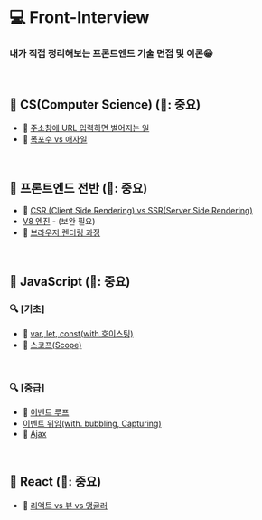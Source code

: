 # 💻 Front-Interview
### 내가 직접 정리해보는 프론트엔드 기술 면접 및 이론😁

<br />

## 🔖 CS(Computer Science) (🌟: 중요)
* 🌟 [주소창에 URL 입력하면 벌어지는 일](https://github.com/ssi02014/Front-Interview/blob/master/Note/CS/enter-url-process.md)
* 🌟 [폭포수 vs 애자일](https://github.com/ssi02014/Front-Interview/blob/master/Note/CS/waterfall-Agile.md)

<br />

## 🔖 프론트엔드 전반 (🌟: 중요)
* 🌟 [CSR (Client Side Rendering) vs SSR(Server Side Rendering)](https://github.com/ssi02014/Front-Interview/blob/master/Note/Frontend-Overall/csr-ssr.md)
* [V8 엔진](https://github.com/ssi02014/Front-Interview/blob/master/Note/Frontend-Overall/V8.md) - (보완 필요)
* 🌟 [브라우저 렌더링 과정](https://github.com/ssi02014/Front-Interview/blob/master/Note/Frontend-Overall/browser-rendering-process.md)

<br />

## 🔖 JavaScript (🌟: 중요)
### 🔍 [기초] 
* 🌟 [var, let, const(with.호이스팅)](http://github.com/ssi02014/Front-Interview/blob/master/Note/JavaScript/var-let-const.md)
* 🌟 [스코프(Scope)](https://github.com/ssi02014/Front-Interview/blob/master/Note/JavaScript/scope.md)

<br />

### 🔍 [중급]
* 🌟 [이벤트 루프](https://github.com/ssi02014/sFront-Interview/blob/master/Note/JavaScript/event-loop.md)
* [이벤트 위임(with. bubbling, Capturing)](https://github.com/ssi02014/Front-Interview/blob/master/Note/JavaScript/event-delegation.md)
* 🌟 [Ajax](https://github.com/ssi02014/Front-Interview/blob/master/Note/JavaScript/ajax.md)

<br />

## 🔖 React (🌟: 중요)
* 🌟 [리액트 vs 뷰 vs 앵귤러](https://github.com/ssi02014/Front-Interview/blob/master/Note/React/react-vue-angular.md)

<br />